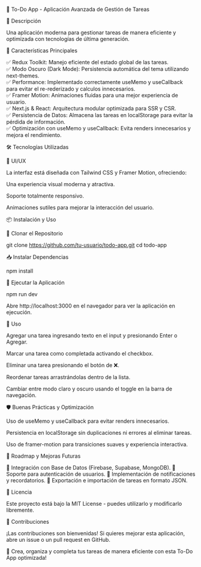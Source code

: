 📝 To-Do App - Aplicación Avanzada de Gestión de Tareas

🚀 Descripción

Una aplicación moderna para gestionar tareas de manera eficiente y optimizada con tecnologías de última generación.

🎯 Características Principales

✅ Redux Toolkit: Manejo eficiente del estado global de las tareas.  
✅ Modo Oscuro (Dark Mode): Persistencia automática del tema utilizando next-themes.  
✅ Performance: Implementado correctamente useMemo y useCallback para evitar el re-rederizado y calculos innecesarios.  
✅ Framer Motion: Animaciones fluidas para una mejor experiencia de usuario.  
✅ Next.js & React: Arquitectura modular optimizada para SSR y CSR.  
✅ Persistencia de Datos: Almacena las tareas en localStorage para evitar la pérdida de información.  
✅ Optimización con useMemo y useCallback: Evita renders innecesarios y mejora el rendimiento.  

🛠️ Tecnologías Utilizadas

🎨 UI/UX

La interfaz está diseñada con Tailwind CSS y Framer Motion, ofreciendo:

Una experiencia visual moderna y atractiva.

Soporte totalmente responsivo.

Animaciones sutiles para mejorar la interacción del usuario.

📦 Instalación y Uso

🔧 Clonar el Repositorio

 git clone https://github.com/tu-usuario/todo-app.git
 cd todo-app

📥 Instalar Dependencias

 npm install

🚀 Ejecutar la Aplicación

 npm run dev

Abre http://localhost:3000 en el navegador para ver la aplicación en ejecución.

📌 Uso

Agregar una tarea ingresando texto en el input y presionando Enter o Agregar.

Marcar una tarea como completada activando el checkbox.

Eliminar una tarea presionando el botón de ❌.

Reordenar tareas arrastrándolas dentro de la lista.

Cambiar entre modo claro y oscuro usando el toggle en la barra de navegación.

🛡️ Buenas Prácticas y Optimización

Uso de useMemo y useCallback para evitar renders innecesarios.

Persistencia en localStorage sin duplicaciones ni errores al eliminar tareas.

Uso de framer-motion para transiciones suaves y experiencia interactiva.

📌 Roadmap y Mejoras Futuras

📌 Integración con Base de Datos (Firebase, Supabase, MongoDB).
📌 Soporte para autenticación de usuarios.
📌 Implementación de notificaciones y recordatorios.
📌 Exportación e importación de tareas en formato JSON.

📜 Licencia

Este proyecto está bajo la MIT License - puedes utilizarlo y modificarlo libremente.

🤝 Contribuciones

¡Las contribuciones son bienvenidas! Si quieres mejorar esta aplicación, abre un issue o un pull request en GitHub.

🚀 Crea, organiza y completa tus tareas de manera eficiente con esta To-Do App optimizada!